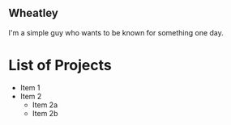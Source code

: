 ## Wheatley
I'm a simple guy who wants to be known for something one day.

# List of Projects
* Item 1
* Item 2
  * Item 2a
  * Item 2b
